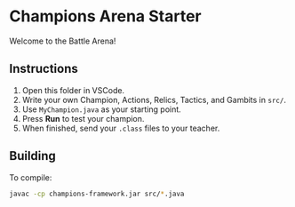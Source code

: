 # Champions Arena Starter

Welcome to the Battle Arena!

## Instructions

1. Open this folder in VSCode.
2. Write your own Champion, Actions, Relics, Tactics, and Gambits in `src/`.
3. Use `MyChampion.java` as your starting point.
4. Press **Run** to test your champion.
5. When finished, send your `.class` files to your teacher.

## Building

To compile:
```bash
javac -cp champions-framework.jar src/*.java
